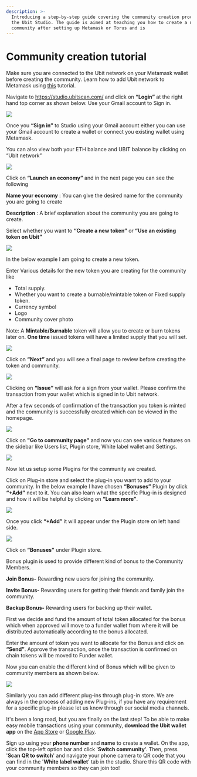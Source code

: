 ```yaml
---
description: >-
  Introducing a step-by-step guide covering the community creation process on
  the Ubit Studio. The guide is aimed at teaching you how to create a new
  community after setting up Metamask or Torus and is
---
```


# Community creation tutorial

Make sure you are connected to the Ubit network on your Metamask wallet before creating the community. Learn how to add Ubit network to Metamask using [this](https://docs.ubitscan.com/the-fuse-studio/getting-started/how-to-add-fuse-to-your-metamask) tutorial.

Navigate to https://studio.ubitscan.com/ and click on **“Login”** at the right hand top corner as shown below. Use your Gmail account to Sign in.

![](../../.gitbook/assets/0%20%289%29.png)

Once you **“Sign in”** to Studio using your Gmail account either you can use your Gmail account to create a wallet or connect you existing wallet using Metamask.

You can also view both your ETH balance and UBIT balance by clicking on “Ubit network”

![](../../.gitbook/assets/1%20%2812%29.png)

Click on **“Launch an economy”** and in the next page you can see the following

**Name your economy** : You can give the desired name for the community you are going to create

**Description** : A brief explanation about the community you are going to create.

Select whether you want to **“Create a new token”** or **“Use an existing token on Ubit”**

![](../../.gitbook/assets/2%20%2812%29.png)

In the below example I am going to create a new token.

Enter Various details for the new token you are creating for the community like

* Total supply.
* Whether you want to create a burnable/mintable token or Fixed supply token.
* Currency symbol
* Logo
* Community cover photo

Note: A **Mintable/Burnable** token will allow you to create or burn tokens later on. **One time** issued tokens will have a limited supply that you will set.

![](../../.gitbook/assets/3%20%2811%29.png)

Click on **“Next”** and you will see a final page to review before creating the token and community.

![](../../.gitbook/assets/4%20%2811%29.png)

Clicking on **“Issue”** will ask for a sign from your wallet. Please confirm the transaction from your wallet which is signed in to Ubit network.

After a few seconds of confirmation of the transaction you token is minted and the community is successfully created which can be viewed in the homepage.

![](../../.gitbook/assets/5%20%288%29.png)

Click on **"Go to community page"** and now you can see various features on the sidebar like Users list, Plugin store, White label wallet and Settings. 

![](../../.gitbook/assets/6%20%288%29.png)

Now let us setup some Plugins for the community we created. 

Click on Plug-in store and select the plug-in you want to add to your community. In the below example I have chosen **“Bonuses”** Plugin by click **“+Add”** next to it. You can also learn what the specific Plug-in is designed and how it will be helpful by clicking on **“Learn more”**. 

![](../../.gitbook/assets/image%20%285%29.png)

Once you click **“+Add”** it will appear under the Plugin store on left hand side. 

![](../../.gitbook/assets/image%20%286%29.png)

Click on **“Bonuses”** under Plugin store. 

Bonus plugin is used to provide different kind of bonus to the Community Members. 

**Join Bonus-** Rewarding new users for joining the community. 

**Invite Bonus-** Rewarding users for getting their friends and family join the community. 

**Backup Bonus-** Rewarding users for backing up their wallet. 

First we decide and fund the amount of total token allocated for the bonus which when approved will move to a funder wallet from where it will be distributed automatically according to the bonus allocated. 

Enter the amount of token you want to allocate for the Bonus and click on **“Send”**. Approve the transaction, once the transaction is confirmed on chain tokens will be moved to Funder wallet. 

Now you can enable the different kind of Bonus which will be given to community members as shown below. 

![](https://lh3.googleusercontent.com/HlpGHjSXTYef_9oNYfiqquHS12mQN55k51PpgIq0-JzbrdlWdk8dlCVgUt4Vuwi2nu6YceBiSZpanwQ-wwN-ONj3bGcbzJhLHDKu7_kczkFjfl9p7fB4wXXSpI2RiAC1by_ErQ)

Similarly you can add different plug-ins through plug-in store. We are always in the process of adding new Plug-ins, if you have any requirement for a specific plug-in please let us know through our social media channels.

It's been a long road, but you are finally on the last step! To be able to make easy mobile transactions using your community, **download the Ubit wallet app** on the [App Store](https://apps.apple.com/il/app/fuse-wallet/id1491783654) or [Google Play](https://play.google.com/store/apps/details?id=io.fuse.fusecash).

Sign up using your **phone number** and **name** to create a wallet. On the app, click the top-left option bar and click '**Switch community**'. Then, press '**Scan QR to switch**' and navigate your phone camera to QR code that you can find in the '**White label wallet**' tab in the studio. Share this QR code with your community members so they can join too!

